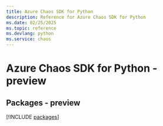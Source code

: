 ```yaml
---
title: Azure Chaos SDK for Python
description: Reference for Azure Chaos SDK for Python
ms.date: 02/25/2025
ms.topic: reference
ms.devlang: python
ms.service: chaos
---
```

# Azure Chaos SDK for Python - preview
## Packages - preview
[!INCLUDE [packages](chaos-index.md)]